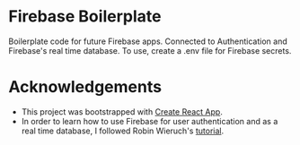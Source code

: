 # Firebase Boilerplate

Boilerplate code for future Firebase apps. Connected to Authentication and Firebase's real time database. To use, create a .env file for Firebase secrets.

# Acknowledgements

- This project was bootstrapped with [Create React App](https://github.com/facebook/create-react-app).
- In order to learn how to use Firebase for user authentication and as a real time database, I followed Robin Wieruch's [tutorial](https://www.robinwieruch.de/complete-firebase-authentication-react-tutorial).
